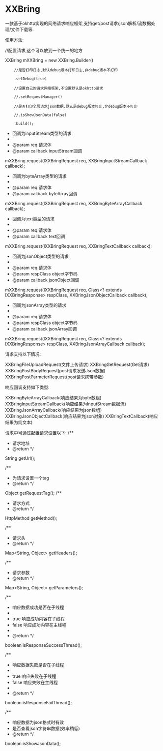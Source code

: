 # XXBring
一款基于okhttp实现的网络请求响应框架,支持get/post请求/json解析/流数据处理/文件下载等.

使用方法:

//配置请求,这个可以放到一个统一的地方

XXBring mXXBring = new XXBring.Builder()

        //是否打印日志,默认debug版本打印日志,非debug版本不打印
        
        .setDebug(true)
        
        //设置自己的请求网络框架,不设置默认是okhttp请求
        
        //.setRequestManager()
        
        //是否打印全局请求json数据,默认是debug版本打印,非debug版本不打印
        
        //.isShowJsonData(false)
        
        .build();


 * 回调为inputStream类型的请求
 *
 * @param req      请求体
 * @param callback inputStream回调
 
mXXBring.request(IXXBringRequest req, XXBringInputStreamCallback callback);


 * 回调为byteArray类型的请求
 *
 * @param req      请求体
 * @param callback byteArray回调
 
mXXBring.request(IXXBringRequest req, XXBringByteArrayCallback callback);


 * 回调为text类型的请求
 *
 * @param req      请求体
 * @param callback text回调
 
mXXBring.request(IXXBringRequest req, XXBringTextCallback callback);


 * 回调为jsonObject类型的请求
 *
 * @param req       请求体
 * @param respClass object字节码
 * @param callback  jsonObject回调
 
mXXBring.request(IXXBringRequest req, Class<? extends IXXBringResponse> respClass, XXBringJsonObjectCallback callback);


 * 回调为jsonArray类型的请求
 *
 * @param req       请求体
 * @param respClass object字节码
 * @param callback  jsonArray回调
 
mXXBring.request(IXXBringRequest req, Class<? extends IXXBringResponse> respClass, XXBringJsonArrayCallback callback);


请求支持以下情况:

XXBringFileUploadRequest(文件上传请求)
XXBringGetRequest(Get请求)
XXBringPostBodyRequest(post请求发送Json数据)
XXBringPostParmeterRequest(post请求携带参数)


响应回调支持如下类型:

XXBringByteArrayCallback(响应结果为byte数组)
XXBringInputStreamCallback(响应结果为InputStream数据流)
XXBringJsonArrayCallback(响应结果为json数组)
XXBringJsonObjectCallback(响应结果为json对象)
XXBringTextCallback(响应结果为纯文本)


请求中可通过配置请求设置以下:
/**
 * 请求地址
 * @return
 */
 
String getUrl();

/**
 * 为请求设置一个tag
 * @return
 */
 
Object getRequestTag();
/**
 * 请求方式
 * @return
 */
 
HttpMethod getMethod();

/**
 * 请求头
 * @return
 */
 
Map<String, Object> getHeaders();

/**
 * 请求参数
 * @return
 */
 
Map<String, Object> getParameters();


/**
 * 响应数据成功是否在子线程
 *
 * true 响应成功内容在子线程
 * false 响应成功内容在主线程
 *
 * @return
 */
 
boolean isResponseSuccessThread();

/**
 * 响应数据失败是否在子线程
 *
 * true 响应失败在子线程
 * false 响应失败在主线程
 *
 * @return
 */
 
boolean isResponseFailThread();

/**
 * 响应数据为json格式时有效
 * 是否查看json字符串数据(效率稍低)
 * @return
 */
 
boolean isShowJsonData();
